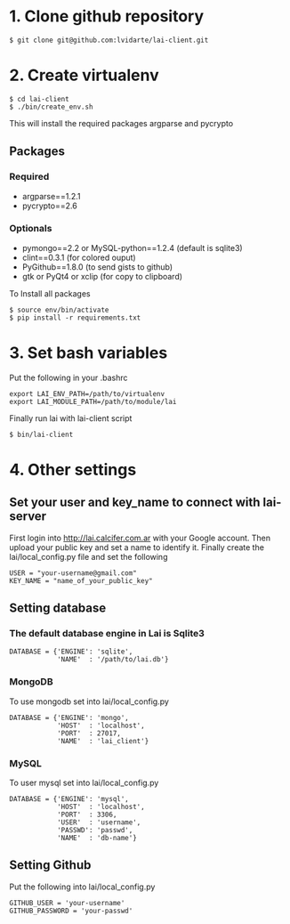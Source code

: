 # 1. Clone github repository

    $ git clone git@github.com:lvidarte/lai-client.git

# 2. Create virtualenv

    $ cd lai-client
    $ ./bin/create_env.sh

This will install the required packages argparse and pycrypto

## Packages

### Required

 * argparse==1.2.1
 * pycrypto==2.6

### Optionals

 * pymongo==2.2 or MySQL-python==1.2.4 (default is sqlite3)
 * clint==0.3.1 (for colored ouput)
 * PyGithub==1.8.0 (to send gists to github)
 * gtk or PyQt4 or xclip (for copy to clipboard)

To Install all packages

    $ source env/bin/activate
    $ pip install -r requirements.txt

# 3. Set bash variables

Put the following in your .bashrc

    export LAI_ENV_PATH=/path/to/virtualenv
    export LAI_MODULE_PATH=/path/to/module/lai

Finally run lai with lai-client script

    $ bin/lai-client

# 4. Other settings

## Set your user and key_name to connect with lai-server

First login into http://lai.calcifer.com.ar with your Google account.
Then upload your public key and set a name to identify it.
Finally create the lai/local_config.py file and set the following

    USER = "your-username@gmail.com"
    KEY_NAME = "name_of_your_public_key"

## Setting database

### The default database engine in Lai is Sqlite3

    DATABASE = {'ENGINE': 'sqlite',
                'NAME'  : '/path/to/lai.db'}

### MongoDB

To use mongodb set into lai/local_config.py

    DATABASE = {'ENGINE': 'mongo',
                'HOST'  : 'localhost',
                'PORT'  : 27017,
                'NAME'  : 'lai_client'}

### MySQL

To user mysql set into lai/local_config.py

    DATABASE = {'ENGINE': 'mysql',
                'HOST'  : 'localhost',
                'PORT'  : 3306,
                'USER'  : 'username',
                'PASSWD': 'passwd',
                'NAME'  : 'db-name'}

## Setting Github

Put the following into lai/local_config.py

    GITHUB_USER = 'your-username'
    GITHUB_PASSWORD = 'your-passwd'
